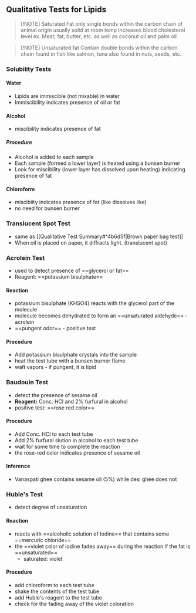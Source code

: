 ## Qualitative Tests for Lipids

> [!NOTE] Saturated Fat
> only single bonds within the carbon chain
> of animal origin
> usually solid at room temp
> increases blood cholesterol level
> ex. Meat, fat, butter, etc. as well as coconut oil and palm oil

> [!NOTE] Unsaturated fat
> Contain double bonds within the carbon chain
> found in fish like salmon, tuna
> also found in nuts, seeds, etc.

### Solubility Tests
#### Water
- Lipids are immiscible (not mixable) in water
- Immiscibility indicates presence of oil or fat
#### Alcohol
- miscibility indicates presence of fat
##### Procedure
- Alcohol is added to each sample
- Each sample (formed a lower layer) is heated using a bunsen burner
- Look for miscibility (lower layer has dissolved upon heating) indicating presence of fat
#### Chloroform
- miscibiity indicates presence of fat (like dissolves like)
- no need for bunsen burner
### Translucent Spot Test
- same as [[Qualitative Test Summary#^4b6d5f|Brown paper bag test]]
- When oil is placed on paper, it diffracts light. (translucent spot)

### Acrolein Test
- used to detect presence of ==glycerol or fat==
- Reagent: ==potassium bisulphate==
#### Reaction
- potassium bisulphate (KHSO4) reacts with the glycerol part of the molecule 
- molecule becomes dehydrated to form an ==unsaturated aldehyde== - acrolein 
- ==pungent odor== - positive test
#### Procedure
- Add potassium bisulphate crystals into the sample
- heat the test tube with a bunsen burner flame
- waft vapors - if pungent, it is lipid

### Baudouin Test
- detect the presence of sesame oil
- **Reagent:** Conc. HCl and 2% furfural in alcohol
- positive test: ==rose red color==
#### Procedure
- Add Conc. HCl to each test tube
- Add 2% furfural slution in alcohol to each test tube
- wait for some time to complete the reaction
- the rose-red color indicates presence of sesame oil
#### Inference
- Vanaspati ghee contains sesame oil (5%) while desi ghee does not

### Huble's Test
- detect degree of unsaturation
#### Reaction
- reacts with ==alcoholic solution of Iodine== that contains some ==mercuric chloride==
- the ==violet color of iodine fades away== during the reaction if the fat is ==unsaturated==
	- saturated: violet
#### Procedure
- add chloroform to each test tube
- shake the contents of the test tube
- add Huble's reagent to the test tube
- check for the fading away of the violet coloration



